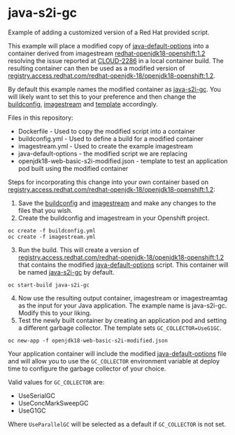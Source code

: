# java-s2i-gc
Example of adding a customized version of a Red Hat provided script.

This example will place a modified copy of [java-default-options](https://github.com/jboss-openshift/cct_module/blob/sprint-13/os-java-run/added/java-default-options) into a container derived from imagestream [redhat-openjdk18-openshift:1.2](https://github.com/jboss-openshift/application-templates/blob/ose-v1.4.10-1/openjdk/openjdk18-image-stream.json#L63) resolving the issue reported at [CLOUD-2286](https://issues.jboss.org/browse/CLOUD-2286) in a local container build.  The resulting container can then be used as a modified version of [registry.access.redhat.com/redhat-openjdk-18/openjdk18-openshift:1.2](https://access.redhat.com/containers/#/registry.access.redhat.com/redhat-openjdk-18/openjdk18-openshift/images/1.2-7).  

By default this example names the modified container as [java-s2i-gc](https://github.com/travisrogers05/java-s2i-gc/blob/master/buildconfig.yml#L26).  You will likely want to set this to your preference and then change the [buildconfig](https://github.com/travisrogers05/java-s2i-gc/blob/master/buildconfig.yml), [imagestream](https://github.com/travisrogers05/java-s2i-gc/blob/master/imagestream.yml) and [template](https://github.com/travisrogers05/java-s2i-gc/blob/master/openjdk18-web-basic-s2i-modified.json) accordingly.


Files in this repository:
- Dockerfile - Used to copy the modified script into a container
- buildconfig.yml - Used to define a build for a modified container
- imagestream.yml - Used to create the example imagestream
- java-default-options - the modified script we are replacing
- openjdk18-web-basic-s2i-modified.json - template to test an application pod built using the modified container


Steps for incorporating this change into your own container based on [registry.access.redhat.com/redhat-openjdk-18/openjdk18-openshift:1.2](https://access.redhat.com/containers/#/registry.access.redhat.com/redhat-openjdk-18/openjdk18-openshift/images/1.2-7):

1.  Save the [buildconfig](https://github.com/travisrogers05/java-s2i-gc/blob/master/buildconfig.yml) and [imagestream](https://github.com/travisrogers05/java-s2i-gc/blob/master/imagestream.yml) and make any changes to the files that you wish.
2.  Create the buildconfig and imagestream in your Openshift project.
~~~
oc create -f buildconfig.yml
oc create -f imagestream.yml
~~~  
3.  Run the build.  This will create a version of [registry.access.redhat.com/redhat-openjdk-18/openjdk18-openshift:1.2](https://access.redhat.com/containers/#/registry.access.redhat.com/redhat-openjdk-18/openjdk18-openshift/images/1.2-7) that contains the modified [java-default-options](https://github.com/travisrogers05/java-s2i-gc/blob/master/java-default-options#L130) script.  This container will be named [java-s2i-gc](https://github.com/travisrogers05/java-s2i-gc/blob/master/buildconfig.yml#L26) by default.
~~~
oc start-build java-s2i-gc
~~~
4.  Now use the resulting output container, imagestream or imagestreamtag as the input for your Java application.  The example name is java-s2i-gc.  Modify this to your liking.
5.  Test the newly built container by creating an application pod and setting a different garbage collector.  The template sets `GC_COLLECTOR=UseG1GC`.
~~~
oc new-app -f openjdk18-web-basic-s2i-modified.json
~~~


Your application container will include the modified [java-default-options](https://github.com/travisrogers05/java-s2i-gc/blob/master/java-default-options#L130) file and will allow you to use the `GC_COLLECTOR` environment variable at deploy time to configure the garbage collector of your choice.

Valid values for `GC_COLLECTOR` are:
-  UseSerialGC
-  UseConcMarkSweepGC
-  UseG1GC

Where `UseParallelGC` will be selected as a default if `GC_COLLECTOR` is not set.


